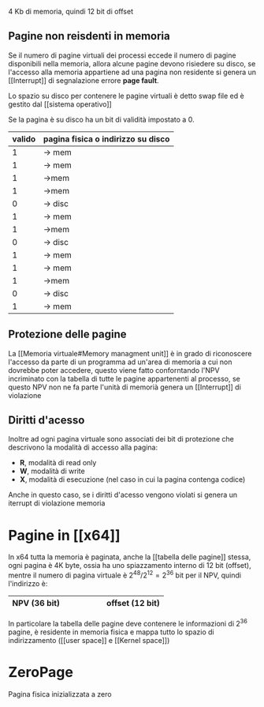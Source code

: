 4 Kb di memoria, quindi 12 bit di offset


## Pagine non reisdenti in memoria
Se il numero di pagine virtuali dei processi eccede il numero di pagine disponibili nella memoria, allora alcune pagine devono risiedere su disco, se l'accesso alla memoria appartiene ad una pagina non residente si genera un [[Interrupt]] di segnalazione errore **page fault**.

Lo spazio su disco per contenere le pagine virtuali è detto swap file ed è gestito dal [[sistema operativo]]

Se la pagina è su disco ha un bit di validità impostato a 0.

| valido | pagina fisica o indirizzo su disco |
| ------ | ---------------------------------- |
| 1      | -> mem                             |
| 1      | -> mem                             |
| 1      | ->mem                              |
| 1      | ->mem                              |
| 0      | -> disc                            |
| 1      | -> mem                             |
| 1      | ->mem                              |
| 0      | -> disc                            |
| 1      | -> mem                             |
| 1      | -> mem                             |
| 1      | ->mem                              |
| 0      | -> disc                            |
| 1      | -> mem                             |


## Protezione delle pagine

La [[Memoria virtuale#Memory managment unit]] è in grado di riconoscere l'accesso da parte di un programma ad un'area di memoria a cui non dovrebbe poter accedere, questo viene fatto conforntando l'NPV incriminato con la tabella di tutte le pagine appartenenti al processo, se questo NPV non ne fa parte l'unità di memorià genera un [[Interrupt]] di violazione


## Diritti d'acesso
Inoltre ad ogni pagina virtuale sono associati dei bit di protezione che descrivono la modalità di accesso alla pagina:
- **R**, modalità di read only
- **W**, modalità di write
- **X**, modalità di esecuzione (nel caso in cui la pagina contenga codice)

Anche in questo caso, se i diritti d'acesso vengono violati si genera un iterrupt di violazione memoria


# Pagine in [[x64]]

In x64 tutta la memoria è paginata, anche la [[tabella delle pagine]] stessa, ogni pagina è 4K byte, ossia ha uno spiazzamento interno di 12 bit (offset), mentre il numero di pagina virtuale è $2^{48} / 2^{12} = 2^{36}$ bit per il NPV, quindi l'indirizzo è:

NPV (36 bit) $\qquad\qquad$| offset (12 bit)
--- | ---


In particolare la tabella delle pagine deve contenere le informazioni di $2^{36}$ pagine, è residente in memoria fisica e mappa tutto lo spazio di indirizzamento ([[user space]] e [[Kernel space]])

# ZeroPage
Pagina fisica inizializzata a zero